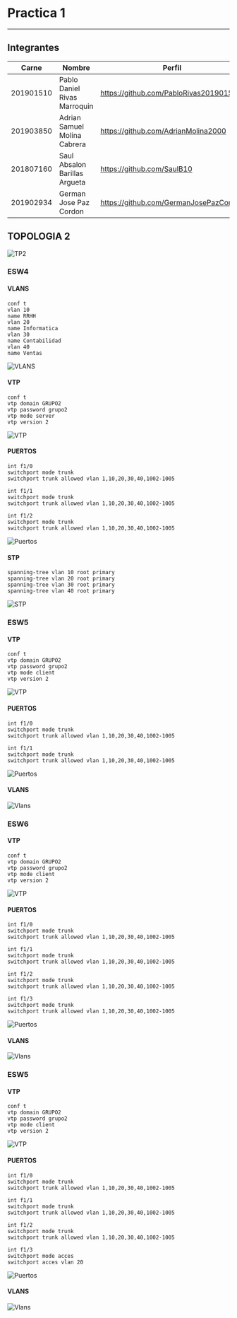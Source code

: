 # Practica 1
---------------
## Integrantes
|Carne | Nombre | Perfil |
|-----|-----|-----|
|201901510| Pablo Daniel Rivas Marroquin| https://github.com/PabloRivas201901510 |
|201903850 |Adrian Samuel Molina Cabrera| https://github.com/AdrianMolina2000 |
|201807160 | Saul Absalon Barillas Argueta| https://github.com/SaulB10 |
|201902934 |German Jose Paz Cordon| https://github.com/GermanJosePazCordon |


## TOPOLOGIA 2
![](img/TP2.png "TP2")

### ESW4

#### VLANS 
```
conf t
vlan 10
name RRHH
vlan 20
name Informatica
vlan 30
name Contabilidad
vlan 40
name Ventas
```
![](img/ESW4_VLANS.png "VLANS")

#### VTP
```
conf t
vtp domain GRUPO2
vtp password grupo2
vtp mode server
vtp version 2
```
![](img/ESW4_VTP.png "VTP")

#### PUERTOS
```
int f1/0
switchport mode trunk
switchport trunk allowed vlan 1,10,20,30,40,1002-1005

int f1/1
switchport mode trunk
switchport trunk allowed vlan 1,10,20,30,40,1002-1005

int f1/2
switchport mode trunk
switchport trunk allowed vlan 1,10,20,30,40,1002-1005
```
![](img/ESW4_TR.png "Puertos")

#### STP
```
spanning-tree vlan 10 root primary
spanning-tree vlan 20 root primary
spanning-tree vlan 30 root primary
spanning-tree vlan 40 root primary
```
![](img/ESW4_SP.png "STP")

### ESW5
#### VTP
```
conf t
vtp domain GRUPO2
vtp password grupo2
vtp mode client
vtp version 2
```
![](img/ESW5_VTP.png "VTP")

#### PUERTOS
```
int f1/0
switchport mode trunk
switchport trunk allowed vlan 1,10,20,30,40,1002-1005

int f1/1
switchport mode trunk
switchport trunk allowed vlan 1,10,20,30,40,1002-1005
```
![](img/ESW5_TR.png "Puertos")

#### VLANS
![](img/ESW5_VLANS.png "Vlans")

### ESW6
#### VTP
```
conf t
vtp domain GRUPO2
vtp password grupo2
vtp mode client
vtp version 2
```
![](img/ESW6_VTP.png "VTP")

#### PUERTOS
```
int f1/0
switchport mode trunk
switchport trunk allowed vlan 1,10,20,30,40,1002-1005

int f1/1
switchport mode trunk
switchport trunk allowed vlan 1,10,20,30,40,1002-1005

int f1/2
switchport mode trunk
switchport trunk allowed vlan 1,10,20,30,40,1002-1005

int f1/3
switchport mode trunk
switchport trunk allowed vlan 1,10,20,30,40,1002-1005
```
![](img/ESW6_TR.png "Puertos")

#### VLANS
![](img/ESW6_VLANS.png "Vlans")

### ESW5
#### VTP
```
conf t
vtp domain GRUPO2
vtp password grupo2
vtp mode client
vtp version 2
```
![](img/ESW7_VTP.png "VTP")

#### PUERTOS
```
int f1/0
switchport mode trunk
switchport trunk allowed vlan 1,10,20,30,40,1002-1005

int f1/1
switchport mode trunk
switchport trunk allowed vlan 1,10,20,30,40,1002-1005

int f1/2
switchport mode trunk
switchport trunk allowed vlan 1,10,20,30,40,1002-1005

int f1/3
switchport mode acces
switchport acces vlan 20
```
![](img/ESW7_TR.png "Puertos")

#### VLANS
![](img/ESW7_VLANS.png "Vlans")

